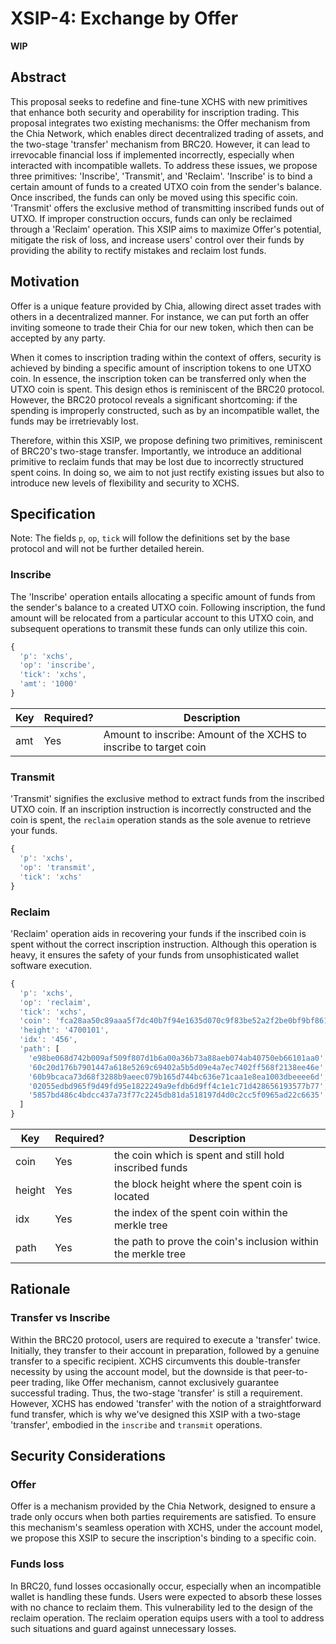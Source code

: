 # XSIP-4: Exchange by Offer

**WIP**

## Abstract

This proposal seeks to redefine and fine-tune XCHS with new primitives that enhance both security and operability for inscription trading.
This proposal integrates two existing mechanisms: the Offer mechanism from the Chia Network, which enables direct decentralized trading of assets, and the two-stage 'transfer' mechanism from BRC20.
However, it can lead to irrevocable financial loss if implemented incorrectly, especially when interacted with incompatible wallets.
To address these issues, we propose three primitives: 'Inscribe', 'Transmit', and 'Reclaim'.
'Inscribe' is to bind a certain amount of funds to a created UTXO coin from the sender's balance. Once inscribed, the funds can only be moved using this specific coin.
'Transmit' offers the exclusive method of transmitting inscribed funds out of UTXO.
If improper construction occurs, funds can only be reclaimed through a 'Reclaim' operation.
This XSIP aims to maximize Offer's potential, mitigate the risk of loss, and increase users' control over their funds by providing the ability to rectify mistakes and reclaim lost funds.

## Motivation

Offer is a unique feature provided by Chia, allowing direct asset trades with others in a decentralized manner. For instance, we can put forth an offer inviting someone to trade their Chia for our new token, which then can be accepted by any party.

When it comes to inscription trading within the context of offers, security is achieved by binding a specific amount of inscription tokens to one UTXO coin. In essence, the inscription token can be transferred only when the UTXO coin is spent. This design ethos is reminiscent of the BRC20 protocol. However, the BRC20 protocol reveals a significant shortcoming: if the spending is improperly constructed, such as by an incompatible wallet, the funds may be irretrievably lost.

Therefore, within this XSIP, we propose defining two primitives, reminiscent of BRC20's two-stage transfer. Importantly, we introduce an additional primitive to reclaim funds that may be lost due to incorrectly structured spent coins. In doing so, we aim to not just rectify existing issues but also to introduce new levels of flexibility and security to XCHS.

## Specification

Note: The fields `p`, `op`, `tick` will follow the definitions set by the base protocol and will not be further detailed herein.

### Inscribe

The 'Inscribe' operation entails allocating a specific amount of funds from the sender's balance to a created UTXO coin.
Following inscription, the fund amount will be relocated from a particular account to this UTXO coin, and subsequent operations to transmit these funds can only utilize this coin.

```js
{
  'p': 'xchs',
  'op': 'inscribe',
  'tick': 'xchs',
  'amt': '1000'
}
```

| Key | Required? | Description                                                       |
| --- | --------- | ----------------------------------------------------------------- |
| amt | Yes       | Amount to inscribe: Amount of the XCHS to inscribe to target coin |

### Transmit

'Transmit' signifies the exclusive method to extract funds from the inscribed UTXO coin.
If an inscription instruction is incorrectly constructed and the coin is spent, the `reclaim` operation stands as the sole avenue to retrieve your funds.

```js
{
  'p': 'xchs',
  'op': 'transmit',
  'tick': 'xchs'
}
```

### Reclaim

'Reclaim' operation aids in recovering your funds if the inscribed coin is spent without the correct inscription instruction.
Although this operation is heavy, it ensures the safety of your funds from unsophisticated wallet software execution.

```js
{
  'p': 'xchs',
  'op': 'reclaim',
  'tick': 'xchs',
  'coin': 'fca28aa50c89aaa5f7dc40b7f94e1635d070c9f83be52a2f2be0bf9bf8617285',
  'height': '4700101',
  'idx': '456',
  'path': [
    'e98be068d742b009af509f807d1b6a00a36b73a88aeb074ab40750eb66101aa0',
    '60c20d176b7901447a618e5269c69402a5b5d09e4a7ec7402ff568f2138ee46e',
    '60b9bcaca73d68f3288b9aeec079b165d744bc636e71caa1e8ea1003dbeeee6d',
    '02055edbd965f9d49fd95e1822249a9efdb6d9ff4c1e1c71d428656193577b77',
    '5857bd486c4bdcc437a73f77c2245db81da518197d4d0c2cc5f0965ad22c6635'
  ]
}
```

| Key    | Required? | Description                                                   |
| ------ | --------- | ------------------------------------------------------------- |
| coin   | Yes       | the coin which is spent and still hold inscribed funds        |
| height | Yes       | the block height where the spent coin is located              |
| idx    | Yes       | the index of the spent coin within the merkle tree            |
| path   | Yes       | the path to prove the coin's inclusion within the merkle tree |

## Rationale

### Transfer vs Inscribe

Within the BRC20 protocol, users are required to execute a 'transfer' twice.
Initially, they transfer to their account in preparation, followed by a genuine transfer to a specific recipient.
XCHS circumvents this double-transfer necessity by using the account model, but the downside is that peer-to-peer trading, like Offer mechanism, cannot exclusively guarantee successful trading.
Thus, the two-stage 'transfer' is still a requirement.
However, XCHS has endowed 'transfer' with the notion of a straightforward fund transfer, which is why we've designed this XSIP with a two-stage 'transfer', embodied in the `inscribe` and `transmit` operations.

## Security Considerations

### Offer

Offer is a mechanism provided by the Chia Network, designed to ensure a trade only occurs when both parties requirements are satisfied. To ensure this mechanism's seamless operation with XCHS, under the account model, we propose this XSIP to secure the inscription's binding to a specific coin.

### Funds loss

In BRC20, fund losses occasionally occur, especially when an incompatible wallet is handling these funds.
Users were expected to absorb these losses with no chance to reclaim them.
This vulnerability led to the design of the reclaim operation.
The reclaim operation equips users with a tool to address such situations and guard against unnecessary losses.